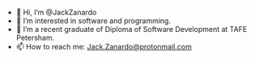 - 👋 Hi, I’m @JackZanardo
- 👀 I’m interested in software and programming.
- 🌱 I’m a recent graduate of Diploma of Software Development at TAFE Petersham.
- 📫 How to reach me: Jack.Zanardo@protonmail.com

<!---
SuperCombatWombat/SuperCombatWombat is a ✨ special ✨ repository because its `README.md` (this file) appears on your GitHub profile.
You can click the Preview link to take a look at your changes.
--->
